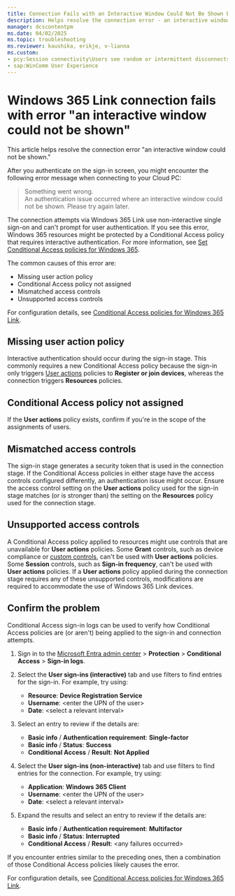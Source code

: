 ```yaml
---
title: Connection Fails with an Interactive Window Could Not Be Shown Error
description: Helps resolve the connection error - an interactive window could not be shown.
manager: dcscontentpm
ms.date: 04/02/2025
ms.topic: troubleshooting
ms.reviewer: kaushika, erikje, v-lianna
ms.custom:
- pcy:Session connectivity\Users see random or intermittent disconnects
- sap:WinComm User Experience
---
```

# Windows 365 Link connection fails with error "an interactive window could not be shown"

This article helps resolve the connection error "an interactive window could not be shown."

After you authenticate on the sign-in screen, you might encounter the following error message when connecting to your Cloud PC:

> Something went wrong.  
An authentication issue occurred where an interactive window could not be shown. Please try again later.

The connection attempts via Windows 365 Link use non-interactive single sign-on and can't prompt for user authentication. If you see this error, Windows 365 resources might be protected by a Conditional Access policy that requires interactive authentication. For more information, see [Set Conditional Access policies for Windows 365](/windows-365/enterprise/set-conditional-access-policies).

The common causes of this error are:

- Missing user action policy
- Conditional Access policy not assigned
- Mismatched access controls
- Unsupported access controls

For configuration details, see [Conditional Access policies for Windows 365 Link](/windows-365/link/conditional-access-policies).

## Missing user action policy

Interactive authentication should occur during the sign-in stage. This commonly requires a new Conditional Access policy because the sign-in only triggers [User actions](/entra/identity/conditional-access/concept-conditional-access-cloud-apps#user-actions) policies to **Register or join devices**, whereas the connection triggers **Resources** policies.

## Conditional Access policy not assigned

If the **User actions** policy exists, confirm if you're in the scope of the assignments of users.

## Mismatched access controls

The sign-in stage generates a security token that is used in the connection stage. If the Conditional Access policies in either stage have the access controls configured differently, an authentication issue might occur. Ensure the access control setting on the **User actions** policy used for the sign-in stage matches (or is stronger than) the setting on the **Resources** policy used for the connection stage.

## Unsupported access controls

A Conditional Access policy applied to resources might use controls that are unavailable for **User actions** policies. Some **Grant** controls, such as device compliance or [custom controls](/entra/identity/conditional-access/controls), can't be used with **User actions** policies. Some **Session** controls, such as **Sign-in frequency**, can't be used with **User actions** policies. If a **User actions** policy applied during the connection stage requires any of these unsupported controls, modifications are required to accommodate the use of Windows 365 Link devices.

## Confirm the problem

Conditional Access sign-in logs can be used to verify how Conditional Access policies are (or aren't) being applied to the sign-in and connection attempts.

1. Sign in to the [Microsoft Entra admin center](https://entra.microsoft.com/) > **Protection** > **Conditional Access** > **Sign-in logs**.
2. Select the **User sign-ins (interactive)** tab and use filters to find entries for the sign-in. For example, try using:

    - **Resource**: **Device Registration Service**
    - **Username**: \<enter the UPN of the user>
    - **Date**: \<select a relevant interval>

3. Select an entry to review if the details are:

    - **Basic info** / **Authentication requirement**: **Single-factor**
    - **Basic info** / **Status**: **Success**
    - **Conditional Access** / **Result**: **Not Applied**

4. Select the **User sign-ins (non-interactive)** tab and use filters to find entries for the connection. For example, try using:

    - **Application**: **Windows 365 Client**
    - **Username**: \<enter the UPN of the user>
    - **Date**: \<select a relevant interval>

5. Expand the results and select an entry to review if the details are:

    - **Basic info** / **Authentication requirement**: **Multifactor**
    - **Basic info** / **Status**: **Interrupted**
    - **Conditional Access** / **Result**: \<any failures occurred>

If you encounter entries similar to the preceding ones, then a combination of those Conditional Access policies likely causes the error.

For configuration details, see [Conditional Access policies for Windows 365 Link](/windows-365/link/conditional-access-policies).
